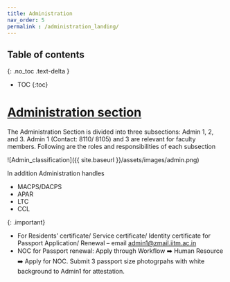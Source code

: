```yaml
---
title: Administration
nav_order: 5
permalink : /administration_landing/
---
```


## Table of contents
{: .no_toc .text-delta } 
* TOC
{:toc}

# [Administration section](https://admin.iitm.ac.in)

The Administration Section is divided into three subsections: Admin 1, 2, and 3. Admin 1 (Contact: 8110/ 8105) and 3 
are relevant for faculty members. Following are the roles and responsibilities of each subsection

![Admin_classification]({{ site.baseurl }}/assets/images/admin.png)

In addition Administration handles
 
* MACPS/DACPS
* APAR
* LTC
* CCL

{: .important}
* For Residents’ certificate/ Service certificate/ Identity certificate for Passport Application/ Renewal – 
email [admin1@zmail.iitm.ac.in](mailto:admin1@izmail.iitm.ac.in)
* NOC for Passport renewal: Apply through Workflow :arrow_right: Human Resource :arrow_right: Apply for NOC. Submit 3 passport size photogrpahs with white background to Admin1 for attestation.
 